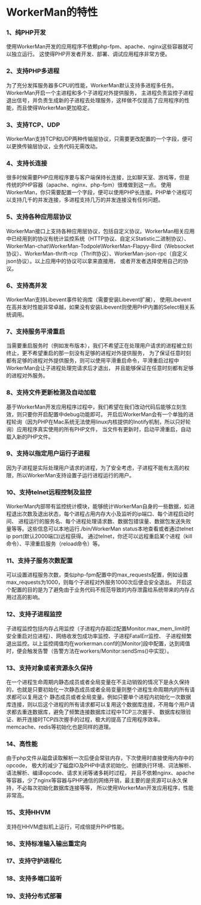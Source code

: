 # WorkerMan的特性

### 1、纯PHP开发
使用WorkerMan开发的应用程序不依赖php-fpm、apache、nginx这些容器就可以独立运行。 这使得PHP开发者开发、部署、调试应用程序非常方便。

### 2、支持PHP多进程
为了充分发挥服务器多CPU的性能，WorkerMan默认支持多进程多任务。WorkerMan开启一个主进程和多个子进程对外提供服务， 主进程负责监控子进程退出信号，并负责生成新的子进程去处理服务，这样做不仅提高了应用程序的性能，而且使得WorkerMan更加稳定。

### 3、支持TCP、UDP
WorkerMan支持TCP和UDP两种传输层协议，只需要更改配置的一个字段，便可以更换传输层协议，业务代码无需改动。

### 4、支持长连接
很多时候需要PHP应用程序要与客户端保持长连接，比如聊天室、游戏等，但是传统的PHP容器（apache、nginx、php-fpm）很难做到这一点。 使用WorkerMan，你只需要配置一个字段，便可以使用PHP长连接。PHP单个进程可以支持几千的并发连接，多进程支持几万的并发连接没有任何问题。

### 5、支持各种应用层协议
WorkerMan接口上支持各种应用层协议，包括自定义协议。WorkerMan相关应用中已经用到的协议有统计监控系统（HTTP协议、自定义Statistic二进制协议）、 WorkerMan-chat\WorkerMan-Todpole\WorkerMan-Flapyy-Bird（Websocket协议）、WorkerMan-thrift-rcp（Thrift协议）、WorkerMan-json-rpc（自定义json协议）。以上应用中的协议可以拿来直接用， 或者开发者选择使用自己的协议。

### 6、支持高并发
WorkerMan支持Libevent事件轮询库（需要安装Libevent扩展）， 使用Libevent在高并发时性能非常卓越，如果没有安装Libevent则使用PHP内置的Select相关系统调用。

### 7、支持服务平滑重启
当需要重启服务时（例如发布版本），我们不希望正在处理用户请求的进程被立刻终止，更不希望重启的那一刻没有足够的进程对外提供服务， 为了保证任意时刻都有足够的进程对外提供服务，则可以使用平滑重启命令，平滑重启过程中WorkerMan会让子进程处理完请求后才退出， 并且能够保证在任意时刻都有足够的进程对外服务。

### 8、支持文件更新检测及自动加载
基于WorkerMan开发应用程序过程中，我们希望在我们改动代码后能够立刻生效，则只要你开启配置中debug功能即可。 开启后WorkerMan会有一个单独的进程轮询（因为PHP在Mac系统无法使用linux内核提供的Inotify机制，所以只好轮询）应用程序真实使用的所有PHP文件， 当文件有更新时，启动平滑重启，自动载入新的PHP文件。

### 9、支持以指定用户运行子进程
因为子进程是实际处理用户请求的进程，为了安全考虑，子进程不能有太高的权限，所以WorkerMan支持设置子运行进程运行的用户。

### 10、支持telnet远程控制及监控
WorkerMan内部带有监控统计模块，能够统计WorkerMan自身的一些数据，如进程退出次数及退出状态，每个进程占用内存大小及监听的ip端口、每个进程启动时间、 进程运行的服务名、每个进程处理请求数、数据包错误量、数据包发送失败量等等。这些信息可以本地运行./bin/WorkerMan status本地查看或者通过telnet ip port(默认2000端口)远程获得。 通过telnet，你还可以远程重启某个进程（kill命令）、平滑重启服务（reload命令）等。

### 11、支持子服务次数配置
可以设置进程服务次数，类似php-fpm配置中的max_requests配置，例如设置max_requests为1000，则每个子进程对外服务1000次后便会安全退出。 开启这个配置的目的是为了避免由于业务代码不规范导致的内存泄露给系统带来的内存占用过高的影响。

### 12、支持子进程监控
子进程监控包括内存占用监控（子进程内存超过配置Monitor.max_mem_limit时安全重启对应进程）、网络收发包成功率监控、子进程FatalErr监控、 子进程频繁退出监控。以上监控阈值均在workerman.conf的[Monitor]段中配置，达到阈值时，便会触发告警（告警方法在workers/Monitor:sendSms()中实现）。

### 13、支持对象或者资源永久保持
在一个进程生命周期内静态成员或者全局变量在不主动销毁的情况下是永久保持的，也就是只要初始化一次静态成员或者全局变量则整个进程生命周期内的所有请求都可以复用这个 静态成员或者全局变量。例如只要单个进程内初始化一次数据库连接，则以后这个进程的所有请求都可以复用这个数据库连接，不用每个用户请求都去重连数据库，避免了频繁连接数据库过程中TCP三次握手、 数据库权限验证、断开连接时TCP四次握手的过程，极大的提高了应用程序效率。memcache、redis等初始化也是同样的道理。

### 14、高性能
由于php文件从磁盘读取解析一次后便会常驻内存，下次使用时直接使用内存中的opcode， 极大的减少了磁盘IO及PHP中请求初始化、创建执行环境、词法解析、语法解析、编译opcode、请求关闭等诸多耗时过程， 并且不依赖nginx、apache等容器，少了nginx等容器与PHP通信的网络开销，最主要的是资源可以永久保持，不必每次初始化数据库连接等等， 所以使用WorkerMan开发应用程序，性能非常高。

### 15、支持HHVM
支持在HHVM虚拟机上运行，可成倍提升PHP性能。

### 16、支持标准输入输出重定向

### 17、支持守护进程化

### 18、支持多端口监听

### 19、支持分布式部署

